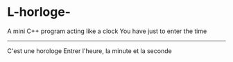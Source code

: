 # L-horloge-
A mini C++ program acting like a clock
You have just to enter the time

------------

C'est une horologe
Entrer l'heure, la minute et la seconde
